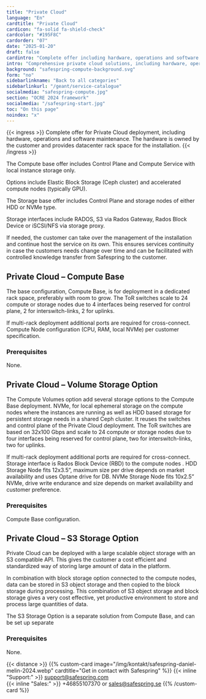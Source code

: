 ```yaml
---
title: "Private Cloud"
language: "En"
cardtitle: "Private Cloud"
cardicon: "fa-solid fa-shield-check"
cardcolor: "#195F8C"
cardorder: "07"
date: "2025-01-20"
draft: false
cardintro: "Complete offer including hardware, operations and software maintenance."
intro: "Comprehensive private cloud solutions, including hardware, operations, and software maintenance, tailored for full control and scalability in dedicated customer-owned infrastructure."
background: "safespring-compute-background.svg"
form: "no"
sidebarlinkname: "Back to all categories"
sidebarlinkurl: "/geant/service-catalogue"
socialmedia: "safespring-compute.jpg"
section: "OCRE 2024 framework"
socialmedia: "/safespring-start.jpg"
toc: "On this page"
noindex: "x"
---
```


{{< ingress >}}
Complete offer for Private Cloud deployment, including hardware, operations and software maintenance. The hardware is owned by the customer and provides datacenter rack space for the installation. 
{{< /ingress >}}

The Compute base offer includes Control Plane and Compute Service with local instance storage only.

Options include Elastic Block Storage (Ceph cluster) and accelerated compute nodes (typically GPU).

The Storage base offer includes Control Plane and storage nodes of either HDD or NVMe type.

Storage interfaces include RADOS, S3 via Rados Gateway, Rados Block Device or iSCSI/NFS via storage proxy.

If needed, the customer can take over the management of the installation and continue host the service on its own. This ensures services continuity in case the customers needs change over time and can be facilitated with controlled knowledge transfer from Safespring to the customer.

## Private Cloud – Compute Base
The base configuration, Compute Base,  is for deployment in a dedicated rack space, preferably with room to grow. The ToR switches scale to 24 compute or storage nodes due to 4 interfaces being reserved for control plane, 2 for interswitch-links, 2 for uplinks. 

If multi-rack deployment additional ports are required for cross-connect. Compute Node configuration (CPU, RAM, local NVMe) per customer specification.

### Prerequisites
None.

## Private Cloud – Volume Storage Option
The Compute Volumes option add several storage options to the Compute Base deployment. NVMe, for local ephemeral storage on the compute nodes where the instances are running as well as HDD based storage for persistent storage needs in a shared Ceph cluster. It reuses the switches and control plane of the Private Cloud deployment. The ToR switches are based on 32x100 Gbps and scale to 24 compute or storage nodes due to four interfaces being reserved for control plane, two for interswitch-links, two for uplinks.

If multi-rack deployment additional ports are required for cross-connect. Storage interface is Rados Block Device (RBD) to the compute nodes . HDD Storage Node fits 12x3.5”, maximum size per drive depends on market availability and uses Optane drive for DB. NVMe Storage Node fits 10x2.5” NVMe, drive write endurance and size depends on market availability and customer preference.

### Prerequisites
Compute Base configuration.

## Private Cloud – S3 Storage Option
Private Cloud can be deployed with a large scalable object storage with an S3 compatible API. This gives the customer a cost efficient and standardized way of storing large amount of data in the platform. 

In combination with block storage option connected to the compute nodes, data can be stored in S3 object storage and then copied to the block storage during processing. This combination of S3 object storage and block storage gives a very cost effective, yet productive environment to store and process large quantities of data.

The S3 Storage Option is a separate solution from Compute Base, and can be set up separate

### Prerequisites
None.


{{< distance >}}
{{% custom-card image="/img/kontakt/safespring-daniel-melin-2024.webp" cardtitle="Get in contact with Safespring" %}}
{{< inline "Support:" >}} support@safespring.com  
{{< inline "Sales:" >}} +46855107370 or sales@safespring.se
{{% /custom-card %}}


